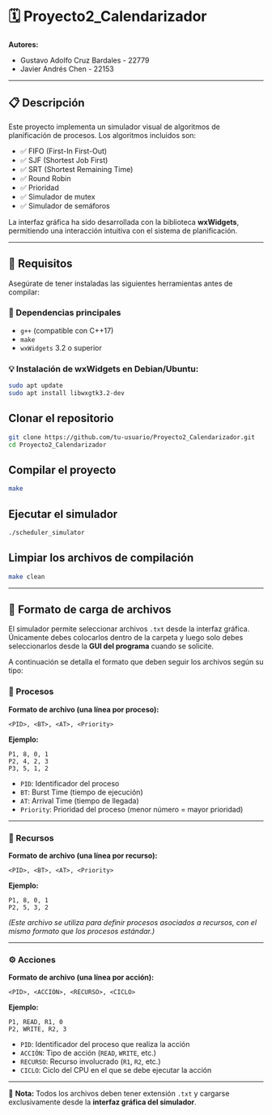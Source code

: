 # 🗓️ Proyecto2_Calendarizador

**Autores:**

- Gustavo Adolfo Cruz Bardales - 22779  
- Javier Andrés Chen - 22153

---

## 📋 Descripción

Este proyecto implementa un simulador visual de algoritmos de planificación de procesos. Los algoritmos incluidos son:

- ✅ FIFO (First-In First-Out)  
- ✅ SJF (Shortest Job First)  
- ✅ SRT (Shortest Remaining Time)  
- ✅ Round Robin  
- ✅ Prioridad  
- ✅ Simulador de mutex  
- ✅ Simulador de semáforos

La interfaz gráfica ha sido desarrollada con la biblioteca **wxWidgets**, permitiendo una interacción intuitiva con el sistema de planificación.

---

## 🧰 Requisitos

Asegúrate de tener instaladas las siguientes herramientas antes de compilar:

### 🔧 Dependencias principales

- `g++` (compatible con C++17)
- `make`
- `wxWidgets` 3.2 o superior

### 💡 Instalación de wxWidgets en Debian/Ubuntu:

```bash
sudo apt update
sudo apt install libwxgtk3.2-dev
```

## Clonar el repositorio
```bash
git clone https://github.com/tu-usuario/Proyecto2_Calendarizador.git
cd Proyecto2_Calendarizador
```

## Compilar el proyecto
```bash
make
```

## Ejecutar el simulador
```bash
./scheduler_simulator
```
## Limpiar los archivos de compilación
```bash
make clean
```
---

## 📂 Formato de carga de archivos

El simulador permite seleccionar archivos `.txt` desde la interfaz gráfica. Únicamente debes colocarlos dentro de la carpeta y luego solo debes seleccionarlos desde la **GUI del programa** cuando se solicite.

A continuación se detalla el formato que deben seguir los archivos según su tipo:

### 📄 Procesos
**Formato de archivo (una línea por proceso):**

```
<PID>, <BT>, <AT>, <Priority>
```

**Ejemplo:**
```
P1, 8, 0, 1
P2, 4, 2, 3
P3, 5, 1, 2
```

- `PID`: Identificador del proceso  
- `BT`: Burst Time (tiempo de ejecución)  
- `AT`: Arrival Time (tiempo de llegada)  
- `Priority`: Prioridad del proceso (menor número = mayor prioridad)

---

### 📄 Recursos
**Formato de archivo (una línea por recurso):**
```
<PID>, <BT>, <AT>, <Priority>
```

**Ejemplo:**
```
P1, 8, 0, 1
P2, 5, 3, 2
```

*(Este archivo se utiliza para definir procesos asociados a recursos, con el mismo formato que los procesos estándar.)*

---

### ⚙️ Acciones
**Formato de archivo (una línea por acción):**
```
<PID>, <ACCIÓN>, <RECURSO>, <CICLO>
```

**Ejemplo:**
```
P1, READ, R1, 0
P2, WRITE, R2, 3
```

- `PID`: Identificador del proceso que realiza la acción  
- `ACCIÓN`: Tipo de acción (`READ`, `WRITE`, etc.)  
- `RECURSO`: Recurso involucrado (`R1`, `R2`, etc.)  
- `CICLO`: Ciclo del CPU en el que se debe ejecutar la acción

---

📌 **Nota:** Todos los archivos deben tener extensión `.txt` y cargarse exclusivamente desde la **interfaz gráfica del simulador**.

